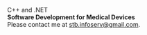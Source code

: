 C++ and .NET<br>
**Software Development for Medical Devices**<br>
Please contact me at stb.infoserv@gmail.com.

<!---
Chocobo1983/Chocobo1983 is a ✨ special ✨ repository because its `README.md` (this file) appears on your GitHub profile.
You can click the Preview link to take a look at your changes.
--->
